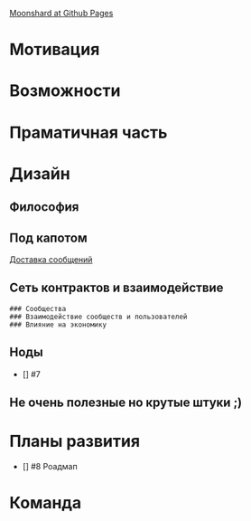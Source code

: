 
[Moonshard at Github Pages ](https://moonshrd.github.io/42/)


# Мотивация

# Возможности

# Праматичная часть

# Дизайн
## Философия 



## Под капотом
[Доставка сообщений](/messages_delivery.md)

## Сеть контрактов и взаимодействие
	### Сообщества
    ### Взаимодействие сообществ и пользователей
    ### Влияние на экономику
    
## Ноды
- [] #7

## Не очень полезные но крутые штуки ;)


# Планы развития 
- [] #8 Роадмап



# Команда



